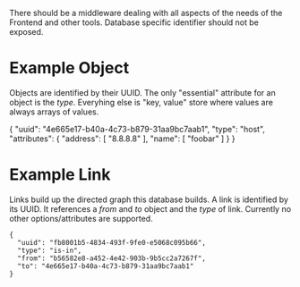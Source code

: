 
There should be a middleware dealing with all aspects of the needs of the Frontend
and other tools. Database specific identifier should not be exposed.

Example Object
==============

Objects are identified by their UUID. The only "essential" attribute
for an object is the *type*. Everyhing else is "key, value" store where
values are always arrays of values. 

   {
      "uuid": "4e665e17-b40a-4c73-b879-31aa9bc7aab1",
      "type": "host",
      "attributes": {
        "address": [
          "8.8.8.8"
        ],
        "name": [
          "foobar"
        ]
      }
    }

Example Link
============

Links build up the directed graph this database builds. A link is
identified by its UUID. It references a *from* and *to* object
and the *type* of link. Currently no other options/attributes
are supported.

    {
      "uuid": "fb8001b5-4834-493f-9fe0-e5068c095b66",
      "type": "is-in",
      "from": "b56582e8-a452-4e42-903b-9b5cc2a7267f",
      "to": "4e665e17-b40a-4c73-b879-31aa9bc7aab1"
    }
